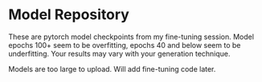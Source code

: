 # Model Repository
These are pytorch model checkpoints from my fine-tuning session. Model epochs 100+ seem to be overfitting, epochs 40 and below seem to be underfitting. Your results may vary with your generation technique.

Models are too large to upload. Will add fine-tuning code later.
